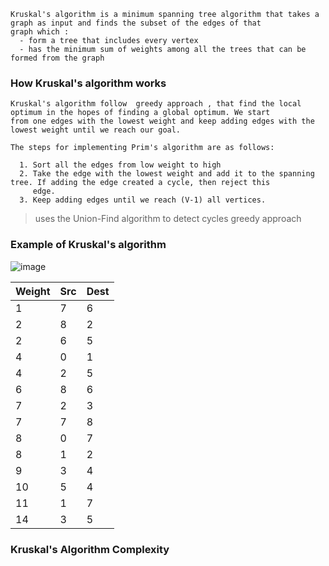 ```
Kruskal's algorithm is a minimum spanning tree algorithm that takes a graph as input and finds the subset of the edges of that 
graph which :
  - form a tree that includes every vertex
  - has the minimum sum of weights among all the trees that can be formed from the graph
```

### How Kruskal's algorithm works
```
Kruskal's algorithm follow  greedy approach , that find the local optimum in the hopes of finding a global optimum. We start 
from one edges with the lowest weight and keep adding edges with the lowest weight until we reach our goal.

The steps for implementing Prim's algorithm are as follows:

  1. Sort all the edges from low weight to high
  2. Take the edge with the lowest weight and add it to the spanning tree. If adding the edge created a cycle, then reject this 
     edge.
  3. Keep adding edges until we reach (V-1) all vertices.
```
> uses the Union-Find algorithm to detect cycles
> greedy approach

### Example of Kruskal's algorithm

![image](https://user-images.githubusercontent.com/59710234/184292173-5eafa170-b845-450d-a9fe-8991f8d50cc0.png)

|Weight|Src|Dest|
|------|---|----|
|   1  | 7 | 6  |
|   2  | 8 | 2  |  
|   2  | 6 | 5  |
|   4  | 0 | 1  |
|   4  | 2 | 5  |
|   6  | 8 | 6  |
|   7  | 2 | 3  |
|   7  | 7 | 8  |
|   8  | 0 | 7  |
|   8  | 1 | 2  |
|   9  | 3 | 4  |
|  10  | 5 | 4  |
|  11  | 1 | 7  |
|  14  | 3 | 5  |


### Kruskal's Algorithm Complexity
